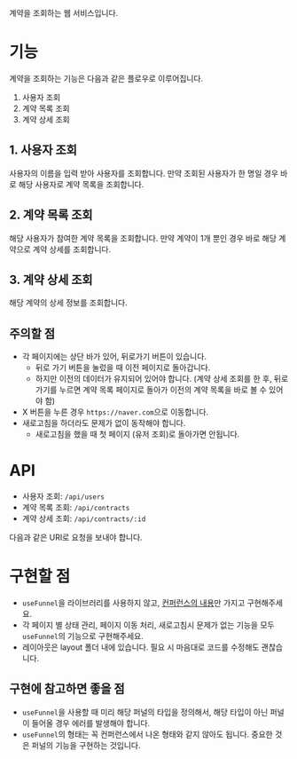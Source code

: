 계약을 조회하는 웹 서비스입니다.

# 기능

계약을 조회하는 기능은 다음과 같은 플로우로 이루어집니다.

1. 사용자 조회
2. 계약 목록 조회
3. 계약 상세 조회

## 1. 사용자 조회

사용자의 이름을 입력 받아 사용자를 조회합니다.
만약 조회된 사용자가 한 명일 경우 바로 해당 사용자로 계약 목록을 조회합니다.

## 2. 계약 목록 조회

해당 사용자가 참여한 계약 목록을 조회합니다.
만약 계약이 1개 뿐인 경우 바로 해당 계약으로 계약 상세를 조회합니다.

## 3. 계약 상세 조회

해당 계약의 상세 정보를 조회합니다.

## 주의할 점

- 각 페이지에는 상단 바가 있어, 뒤로가기 버튼이 있습니다.
  - 뒤로 가기 버튼을 눌렀을 때 이전 페이지로 돌아갑니다.
  - 하지만 이전의 데이터가 유지되어 있어야 합니다. (계약 상세 조회를 한 후, 뒤로가기를 누르면 계약 목록 페이지로 돌아가 이전의 계약 목록을 바로 볼 수 있어야 함)
- X 버튼을 누른 경우 `https://naver.com`으로 이동합니다.
- 새로고침을 하더라도 문제가 없이 동작해야 합니다.
  - 새로고침을 했을 때 첫 페이지 (유저 조회)로 돌아가면 안됩니다.

# API

- 사용자 조회: `/api/users`
- 계약 목록 조회: `/api/contracts`
- 계약 상세 조회: `/api/contracts/:id`

다음과 같은 URI로 요청을 보내야 합니다.

# 구현할 점

- `useFunnel`을 라이브러리를 사용하지 않고, [컨퍼런스의 내용](https://www.youtube.com/watch?v=NwLWX2RNVcw)만 가지고 구현해주세요.
- 각 페이지 별 상태 관리, 페이지 이동 처리, 새로고침시 문제가 없는 기능을 모두 `useFunnel`의 기능으로 구현해주세요.
- 레이아웃은 layout 폴더 내에 있습니다. 필요 시 마음대로 코드를 수정해도 괜찮습니다.

## 구현에 참고하면 좋을 점

- `useFunnel`을 사용할 때 미리 해당 퍼널의 타입을 정의해서, 해당 타입이 아닌 퍼널이 들어올 경우 에러를 발생해야 합니다.
- `useFunnel`의 형태는 꼭 컨퍼런스에서 나온 형태와 같지 않아도 됩니다. 중요한 것은 퍼널의 기능을 구현하는 것입니다.
